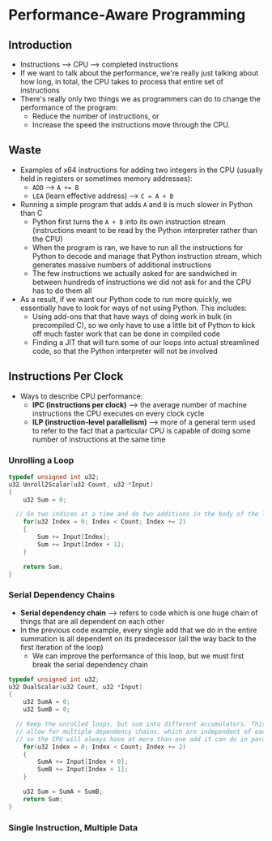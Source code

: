 # Performance-Aware Programming

## Introduction

- Instructions --> CPU --> completed instructions
- If we want to talk about the performance, we're really just talking about how long, in total, the CPU takes to process that entire set of instructions
- There's really only two things we as programmers can do to change the performance of the program:
  - Reduce the number of instructions, or
  - Increase the speed the instructions move through the CPU.

## Waste

- Examples of x64 instructions for adding two integers in the CPU (usually held in registers or sometimes memory addresses):
  - `ADD` --> `A += B`
  - `LEA` (learn effective address) --> `C = A + B`
- Running a simple program that adds `A` and `B` is much slower in Python than C
  - Python first turns the `A + B` into its own instruction stream (instructions meant to be read by the Python interpreter rather than the CPU)
  - When the program is ran, we have to run all the instructions for Python to decode and manage that Python instruction stream, which generates massive numbers of additional instructions
  - The few instructions we actually asked for are sandwiched in between hundreds of instructions we did not ask for and the CPU has to do them all
- As a result, if we want our Python code to run more quickly, we essentially have to look for ways of not using Python. This includes:
  - Using add-ons that that have ways of doing work in bulk (in precompiled C), so we only have to use a little bit of Python to kick off much faster work that can be done in compiled code
  - Finding a JIT that will turn some of our loops into actual streamlined code, so that the Python interpreter will not be involved

## Instructions Per Clock

- Ways to describe CPU performance:
  - **IPC (instructions per clock)** --> the average number of machine instructions the CPU executes on every clock cycle
  - **ILP (instruction-level parallelism)** --> more of a general term used to refer to the fact that a particular CPU is capable of doing some number of instructions at the same time

### Unrolling a Loop

```c
typedef unsigned int u32;
u32 Unroll2Scalar(u32 Count, u32 *Input)
{
	u32 Sum = 0;

  // Go two indices at a time and do two additions in the body of the loop
	for(u32 Index = 0; Index < Count; Index += 2)
	{
		Sum += Input[Index];
		Sum += Input[Index + 1];
	}

	return Sum;
}
```

### Serial Dependency Chains

- **Serial dependency chain** --> refers to code which is one huge chain of things that are all dependent on each other
- In the previous code example, every single add that we do in the entire summation is all dependent on its predecessor (all the way back to the first iteration of the loop)
  - We can improve the performance of this loop, but we must first break the serial dependency chain

```c
typedef unsigned int u32;
u32 DualScalar(u32 Count, u32 *Input)
{
	u32 SumA = 0;
	u32 SumB = 0;

  // Keep the unrolled loops, but sum into different accumulators. This will
  // allow for multiple dependency chains, which are independent of each other,
  // so the CPU will always have at more than one add it can do in parallel.
	for(u32 Index = 0; Index < Count; Index += 2)
	{
		SumA += Input[Index + 0];
		SumB += Input[Index + 1];
	}

	u32 Sum = SumA + SumB;
	return Sum;
}
```

### Single Instruction, Multiple Data


